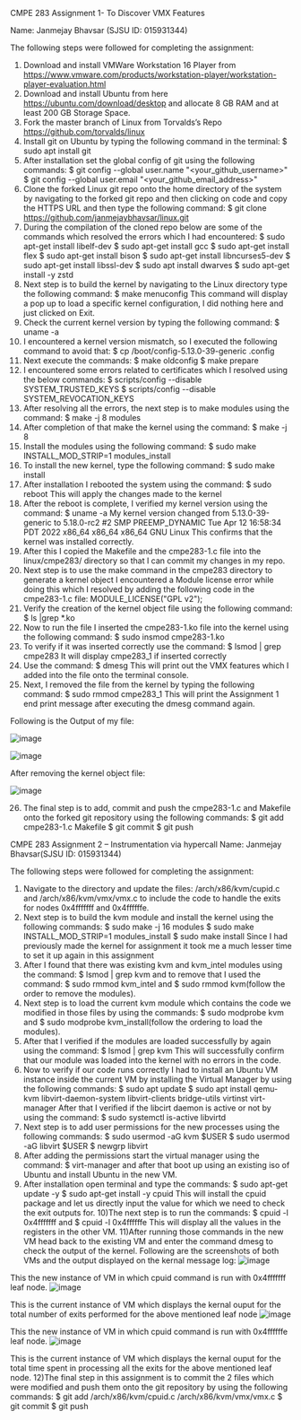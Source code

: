 CMPE 283 Assignment 1- To Discover VMX Features

Name: Janmejay Bhavsar (SJSU ID: 015931344)

The following steps were followed for completing the assignment:
1) Download and install VMWare Workstation 16 Player from https://www.vmware.com/products/workstation-player/workstation-player-evaluation.html
2) Download and install Ubuntu from here https://ubuntu.com/download/desktop and allocate 8 GB RAM and at least 200 GB Storage Space.
3) Fork the master branch of Linux from Torvalds’s Repo https://github.com/torvalds/linux
4) Install git on Ubuntu by typing the following command in the terminal:
$ sudo apt install git
5) After installation set the global config of git using the following commands:
$ git config --global user.name "<your_github_username>"
$ git config --global user.email "<your_github_email_address>"
6) Clone the forked Linux git repo onto the home directory of the system by navigating to the forked git repo and then clicking on code and copy the HTTPS URL and then type the following command:
$ git clone https://github.com/janmejaybhavsar/linux.git
7) During the compilation of the cloned repo below are some of the commands which resolved the errors which I had encountered:
$ sudo apt-get install libelf-dev
$ sudo apt-get install gcc
$ sudo apt-get install flex
$ sudo apt-get install bison
$ sudo apt-get install libncurses5-dev
$ sudo apt-get install libssl-dev
$ sudo apt install dwarves
$ sudo apt-get install -y zstd
8) Next step is to build the kernel by navigating to the Linux directory type the following command:
$ make menuconfig
This command will display a pop up to load a specific kernel configuration, I did nothing here and just clicked on Exit.
9) Check the current kernel version by typing the following command:
$ uname -a
10) I encountered a kernel version mismatch, so I executed the following command to avoid that:
$ cp /boot/config-5.13.0-39-generic .config
11) Next execute the commands:
$ make oldconfig
$ make prepare
12) I encountered some errors related to certificates which I resolved using the below commands:
$ scripts/config --disable SYSTEM_TRUSTED_KEYS
$ scripts/config --disable SYSTEM_REVOCATION_KEYS
13) After resolving all the errors, the next step is to make modules using the command:
$ make -j 8 modules
14) After completion of that make the kernel using the command:
$ make -j 8
15) Install the modules using the following command:
$ sudo make INSTALL_MOD_STRIP=1 modules_install
16) To install the new kernel, type the following command:
$ sudo make install
17) After installation I rebooted the system using the command:
$ sudo reboot
This will apply the changes made to the kernel
18) After the reboot is complete, I verified my kernel version using the command:
$ uname -a
My kernel version changed from 5.13.0-39-generic to 5.18.0-rc2 #2 SMP PREEMP_DYNAMIC Tue Apr 12 16:58:34 PDT 2022 x86_64 x86_64 x86_64 GNU Linux
This confirms that the kernel was installed correctly.
19) After this I copied the Makefile and the cmpe283-1.c file into the linux/cmpe283/ directory so that I can commit my changes in my repo.
20) Next step is to use the make command in the cmpe283 directory to generate a kernel object I encountered a Module license error while doing this which I resolved by adding the following code in the cmpe283-1.c file:
MODULE_LICENSE("GPL v2");
21) Verify the creation of the kernel object file using the following command:
$ ls |grep *.ko
22) Now to run the file I inserted the cmpe283-1.ko file into the kernel using the following command:
$ sudo insmod cmpe283-1.ko
23) To verify if it was inserted correctly use the command:
$ lsmod | grep cmpe283
It will display cmpe283_1 if inserted correctly
24) Use the command:
$ dmesg
This will print out the VMX features which I added into the file onto the terminal console.
25) Next, I removed the file from the kernel by typing the following command:
$ sudo rmmod cmpe283_1
This will print the Assignment 1 end print message after executing the dmesg command again.

Following is the Output of my file:

 ![image](https://user-images.githubusercontent.com/89321629/163303816-cadc5ab8-d485-462a-a9a0-405b03bcda97.png)

![image](https://user-images.githubusercontent.com/89321629/163303829-6eeddcd4-cbb4-47f3-a318-0b37cf494667.png)



 



After removing the kernel object file:

![image](https://user-images.githubusercontent.com/89321629/163303836-16898b25-2a9d-46a0-b571-c16a36db8a83.png)


 

26) The final step is to add, commit and push the cmpe283-1.c and Makefile onto the forked git repository using the following commands:
$ git add cmpe283-1.c Makefile
$ git commit
$ git push

CMPE 283 Assignment 2 – Instrumentation via hypercall
	Name: Janmejay Bhavsar(SJSU ID: 015931344)

The following steps were followed for completing the assignment:
1)	Navigate to the directory and update the files: /arch/x86/kvm/cupid.c and /arch/x86/kvm/vmx/vmx.c to include the code to handle the exits for nodes 0x4fffffff and 0x4ffffffe.
2)	Next step is to build the kvm module and install the kernel using the following commands: 
$ sudo make -j 16 modules
$ sudo make INSTALL_MOD_STRIP=1 modules_install
$ sudo make install
Since I had previously made the kernel for assignment it took me a much lesser time to set it up again in this assignment
3)	After I found that there was existing kvm and kvm_intel modules using the command: $ lsmod | grep kvm and to remove that I used the command: $ sudo rmmod kvm_intel and $ sudo rmmod kvm(follow the order to remove the modules).
4)	Next step is to load the current kvm module which contains the code we modified in those files by using the commands: $ sudo modprobe kvm and $ sudo modprobe kvm_install(follow the ordering to load the modules).
5)	After that I verified if the modules are loaded successfully by again using the command: $ lsmod | grep kvm
This will successfully confirm that our module was loaded into the kernel with no errors in the code.
6)	Now to verify if our code runs correctly I had to install an Ubuntu VM instance inside the current VM by installing the Virtual Manager by using the following commands:
$ sudo apt update
$ sudo apt install qemu-kvm libvirt-daemon-system libvirt-clients bridge-utils virtinst virt-manager
After that I verified if the libcirt daemon is active or not by using the command: $ sudo systemctl is-active libvirtd
7)	Next step is to add user permissions for the new processes using the following commands:
$ sudo usermod -aG kvm $USER
$ sudo usermod -aG libvirt $USER
$ newgrp libvirt
8)	After adding the permissions start the virtual manager using the command: $ virt-manager and after that boot up using an existing iso of Ubuntu and install Ubuntu in the new VM.
9)	After installation open terminal and type the commands:
$ sudo apt-get update -y
$ sudo apt-get install -y cpuid
This will install the cpuid package and let us directly input the value for which we need to check the exit outputs for.
10)The next step is to run the commands: 
$ cpuid -l 0x4fffffff and $ cpuid -l 0x4ffffffe 
This will display all the values in the registers in the other VM. 
11)After running those commands in the new VM head back to the
existing VM and enter the command dmesg to check the output of the kernel.
Following are the screenshots of both VMs and the output displayed on the kernal message log: 
![image](https://user-images.githubusercontent.com/89321629/164387647-3fb187bc-b4fc-4d3a-88e1-c26200458031.png)

 
This the new instance of VM in which cpuid command is run with 0x4fffffff leaf node.
![image](https://user-images.githubusercontent.com/89321629/164387670-79451cee-01c8-43c3-96bf-7cdd7e73c22a.png)

 
This is the current instance of VM which displays the kernal ouput for the total number of exits performed for the above mentioned leaf node
![image](https://user-images.githubusercontent.com/89321629/164387692-7c1f8b32-47e0-41e2-a6d9-81231c19e570.png)

 
This the new instance of VM in which cpuid command is run with 0x4ffffffe leaf node.
![image](https://user-images.githubusercontent.com/89321629/164387726-82bd6b7d-fd4f-4f5a-8d9f-3ef04d5e6f7a.png)

 
This is the current instance of VM which displays the kernal ouput for the total time spent in processing all the exits for the above mentioned leaf node.
12)The final step in this assignment is to commit the 2 files which were modified and push them onto the git repository by using the following commands:
$ git add /arch/x86/kvm/cpuid.c /arch/x86/kvm/vmx/vmx.c
$ git commit
$ git push
